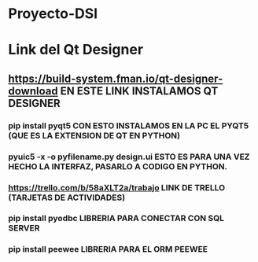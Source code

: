 # Proyecto-DSI

# Link del Qt Designer

## https://build-system.fman.io/qt-designer-download         EN ESTE LINK INSTALAMOS QT DESIGNER

### pip install pyqt5                                        CON ESTO INSTALAMOS EN LA PC EL PYQT5 (QUE ES LA EXTENSION DE QT EN PYTHON) 

### pyuic5 -x -o pyfilename.py design.ui                     ESTO ES PARA UNA VEZ HECHO LA INTERFAZ, PASARLO A CODIGO EN PYTHON.

### https://trello.com/b/58aXLT2a/trabajo                    LINK DE TRELLO (TARJETAS DE ACTIVIDADES)

### pip install pyodbc                                       LIBRERIA PARA CONECTAR CON SQL SERVER

### pip install peewee                                       LIBRERIA PARA EL ORM PEEWEE
